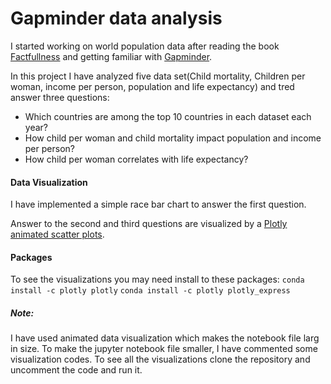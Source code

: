 # Gapminder data analysis
I started working on world population data after reading the book [Factfullness](https://www.goodreads.com/book/show/34890015-factfulness) and getting familiar with [Gapminder](https://www.gapminder.org/).

In this project I have analyzed five data set(Child mortality, Children per woman, income per person, population and life expectancy) and tred answer three questions:
-  Which countries are among the top 10 countries in each dataset each year?
-  How child per woman and child mortality impact population and income per person? 
- How child per woman correlates with life expectancy?

#### Data Visualization
I have implemented a simple race bar chart to answer the first question.

Answer to the second and third questions are visualized by a [Plotly animated scatter plots](https://plot.ly/python/animations/).

#### Packages
To see the visualizations you may need install to these packages:
`conda install -c plotly plotly`
`conda install -c plotly plotly_express`

##### Note:
I have used animated data visualization which makes the notebook file larg in size. To make the jupyter notebook file smaller, I have commented some visualization codes. To see all the visualizations clone the repository and uncomment the code and run it.

